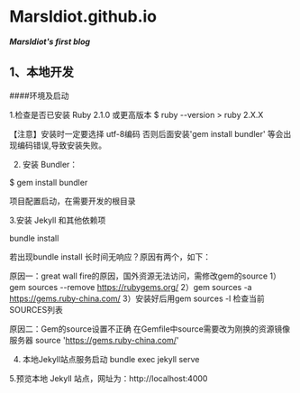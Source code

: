 # MarsIdiot.github.io
***MarsIdiot's  first  blog***

## 1、本地开发

####环境及启动

1.检查是否已安装 Ruby 2.1.0 或更高版本
    $ ruby --version
    > ruby 2.X.X

 【注意】安装时一定要选择 utf-8编码  否则后面安装'gem install bundler' 等会出现编码错误,导致安装失败。

2. 安装 Bundler：

$ gem install bundler

项目配置启动，在需要开发的根目录

 3.安装 Jekyll 和其他依赖项 

 bundle install

若出现bundle install 长时间无响应？原因有两个，如下：

原因一：great wall fire的原因，国外资源无法访问，需修改gem的source
	1）gem sources --remove https://rubygems.org/
	2）gem sources -a https://gems.ruby-china.com/
	3）安装好后用gem sources -l 检查当前SOURCES列表

原因二：Gem的source设置不正确
在Gemfile中source需要改为刚换的资源镜像服务器  source 'https://gems.ruby-china.com/'

4. 本地Jekyll站点服务启动
    bundle exec jekyll serve

5.预览本地 Jekyll 站点，网址为：http://localhost:4000
